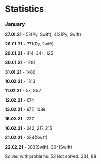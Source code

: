 # Statistics

### January

**27.01.21** - 58(Py, Swift), 412(Py, Swift)

**28.01.21** - 771(Py, Swift)

**29.01.21** - 414, 344, 125

**30.01.21** - 1281

**31.01.21** - 1480

**10.02.21** - 1313

**11.02.21** - 53, 852

**12.02.21** - 674

**13.02.21** - 977, 1089

**15.02.21** - 237

**16.02.21** - 242, 217, 215

**21.02.21** - 234(Swift)

**22.02.21** - 303(Swift), 304(Swift)

Solved with problems: 53
Not solved: 334, 88